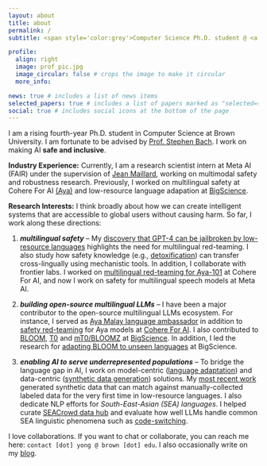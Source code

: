 ```yaml
---
layout: about
title: about
permalink: /
subtitle: <span style='color:grey'>Computer Science Ph.D. student @ <a href='https://cs.brown.edu/' style='color:#222222'>Brown University</a><br>Research Scientist Intern @ <a href='https://ai.meta.com/' style='color:#222222'>Meta AI (FAIR)</a>, Collaborator @ <a href='https://cohere.com/research' style='color:#222222'>Cohere For AI</a></span>

profile:
  align: right
  image: prof_pic.jpg
  image_circular: false # crops the image to make it circular
  more_info: 

news: true # includes a list of news items
selected_papers: true # includes a list of papers marked as "selected={true}"
social: true # includes social icons at the bottom of the page
---
```


I am a rising fourth-year Ph.D. student in Computer Science at Brown University. I am fortunate to be advised by <span style="color: black !important; ">[Prof. Stephen Bach](https://cs.brown.edu/people/sbach/)</span>. I work on making AI **safe and inclusive**. 

**Industry Experience:** Currently, I am a research scientist intern at Meta AI (FAIR) under the supervision of [Jean Maillard](https://maillard.it/), working on multimodal safety and robustness research. Previously, I worked on multilingual safety at Cohere For AI [(Aya)](https://cohere.com/research/aya) and low-resource language adapation at [BigScience](https://bigscience.huggingface.co/). 

**Research Interests:** I think broadly about how we can create intelligent systems that are accessible to global users without causing harm. So far, I work along these directions:
1. ***multilingual safety*** – My [discovery that GPT-4 can be jailbroken by low-resource languages](https://arxiv.org/abs/2310.02446) highlights the need for multilingual red-teaming. I also study how safety knowledge (e.g., [detoxification](https://arxiv.org/abs/2406.16235)) can transfer cross-lingually using mechanistic tools. In addition, I collaborate with frontier labs. I worked on [multilingual red-teaming for Aya-101](https://arxiv.org/abs/2402.07827) at Cohere For AI, and now I work on safety for multilingual speech models at Meta AI.

2. ***building open-source multilingual LLMs*** – I have been a major contributor to the open-source multilingual LLMs ecosystem. For instance, I served as [Aya Malay language ambassador](https://cohere.com/research/aya-contributors-test) in addition to [safety red-teaming](https://arxiv.org/abs/2402.07827) for Aya models at [Cohere For AI](https://cohere.com/research). I also contributed to [BLOOM](https://arxiv.org/abs/2211.05100), [T0](https://arxiv.org/abs/2110.08207) and [mT0/BLOOMZ](https://arxiv.org/abs/2211.01786) at [BigScience](https://bigscience.huggingface.co/). In addition, I led the research for [adapting BLOOM to unseen languages](https://arxiv.org/abs/2212.09535) at BigScience.

3. ***enabling AI to serve underrepresented populations*** – To bridge the language gap in AI, I work on model-centric ([language adaptation](https://arxiv.org/abs/2212.09535)) and data-centric ([synthetic data generation](https://arxiv.org/abs/2402.14086)) solutions. My [most recent work](https://arxiv.org/abs/2402.14086) generated synthetic data that can match against manually-collected labeled data for the very first time in low-resource languages. I also dedicate NLP efforts for *South-East-Asian (SEA) languages*. I helped curate [SEACrowd data hub](https://arxiv.org/abs/2406.10118) and evaluate how well LLMs handle common SEA linguistic phenomena such as [code-switching](https://arxiv.org/abs/2303.13592).

I love collaborations. If you want to chat or collaborate, you can reach me here: `contact [dot] yong @ brown [dot] edu`. I also occasionally write on my [blog](https://yongzx.github.io/blog).